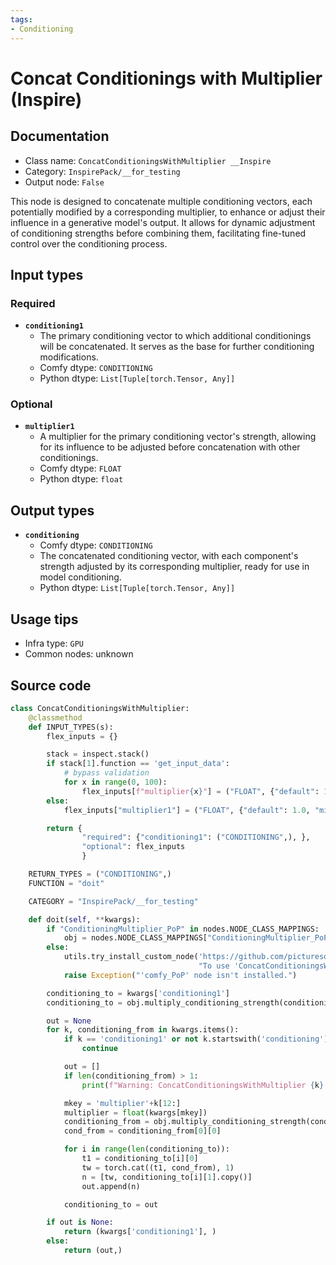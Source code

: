 ```yaml
---
tags:
- Conditioning
---
```


# Concat Conditionings with Multiplier (Inspire)
## Documentation
- Class name: `ConcatConditioningsWithMultiplier __Inspire`
- Category: `InspirePack/__for_testing`
- Output node: `False`

This node is designed to concatenate multiple conditioning vectors, each potentially modified by a corresponding multiplier, to enhance or adjust their influence in a generative model's output. It allows for dynamic adjustment of conditioning strengths before combining them, facilitating fine-tuned control over the conditioning process.
## Input types
### Required
- **`conditioning1`**
    - The primary conditioning vector to which additional conditionings will be concatenated. It serves as the base for further conditioning modifications.
    - Comfy dtype: `CONDITIONING`
    - Python dtype: `List[Tuple[torch.Tensor, Any]]`
### Optional
- **`multiplier1`**
    - A multiplier for the primary conditioning vector's strength, allowing for its influence to be adjusted before concatenation with other conditionings.
    - Comfy dtype: `FLOAT`
    - Python dtype: `float`
## Output types
- **`conditioning`**
    - Comfy dtype: `CONDITIONING`
    - The concatenated conditioning vector, with each component's strength adjusted by its corresponding multiplier, ready for use in model conditioning.
    - Python dtype: `List[Tuple[torch.Tensor, Any]]`
## Usage tips
- Infra type: `GPU`
- Common nodes: unknown


## Source code
```python
class ConcatConditioningsWithMultiplier:
    @classmethod
    def INPUT_TYPES(s):
        flex_inputs = {}

        stack = inspect.stack()
        if stack[1].function == 'get_input_data':
            # bypass validation
            for x in range(0, 100):
                flex_inputs[f"multiplier{x}"] = ("FLOAT", {"default": 1.0, "min": 0.0, "max": 10.0, "step": 0.01})
        else:
            flex_inputs["multiplier1"] = ("FLOAT", {"default": 1.0, "min": 0.0, "max": 10.0, "step": 0.01})

        return {
                "required": {"conditioning1": ("CONDITIONING",), },
                "optional": flex_inputs
                }

    RETURN_TYPES = ("CONDITIONING",)
    FUNCTION = "doit"

    CATEGORY = "InspirePack/__for_testing"

    def doit(self, **kwargs):
        if "ConditioningMultiplier_PoP" in nodes.NODE_CLASS_MAPPINGS:
            obj = nodes.NODE_CLASS_MAPPINGS["ConditioningMultiplier_PoP"]()
        else:
            utils.try_install_custom_node('https://github.com/picturesonpictures/comfy_PoP',
                                          "To use 'ConcatConditioningsWithMultiplier' node, 'comfy_PoP' extension is required.")
            raise Exception("'comfy_PoP' node isn't installed.")

        conditioning_to = kwargs['conditioning1']
        conditioning_to = obj.multiply_conditioning_strength(conditioning=conditioning_to, multiplier=float(kwargs['multiplier1']))[0]

        out = None
        for k, conditioning_from in kwargs.items():
            if k == 'conditioning1' or not k.startswith('conditioning'):
                continue

            out = []
            if len(conditioning_from) > 1:
                print(f"Warning: ConcatConditioningsWithMultiplier {k} contains more than 1 cond, only the first one will actually be applied to conditioning1.")

            mkey = 'multiplier'+k[12:]
            multiplier = float(kwargs[mkey])
            conditioning_from = obj.multiply_conditioning_strength(conditioning=conditioning_from, multiplier=multiplier)[0]
            cond_from = conditioning_from[0][0]

            for i in range(len(conditioning_to)):
                t1 = conditioning_to[i][0]
                tw = torch.cat((t1, cond_from), 1)
                n = [tw, conditioning_to[i][1].copy()]
                out.append(n)

            conditioning_to = out

        if out is None:
            return (kwargs['conditioning1'], )
        else:
            return (out,)

```
